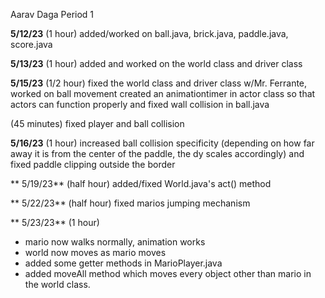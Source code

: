 Aarav Daga Period 1

**5/12/23** (1 hour)
added/worked on ball.java, brick.java, paddle.java, score.java

**5/13/23** (1 hour)
added and worked on the world class and driver class

**5/15/23** (1/2 hour)
fixed the world class and driver class w/Mr. Ferrante, worked on ball movement
created an animationtimer in actor class so that actors can function properly and fixed wall collision in ball.java

(45 minutes)
fixed player and ball collision

**5/16/23** (1 hour)
increased ball collision specificity (depending on how far away it is from the center of the paddle, the dy scales accordingly) and fixed paddle clipping outside the border

** 5/19/23** (half hour) 
added/fixed World.java's act() method

** 5/22/23** (half hour) 
fixed marios jumping mechanism

** 5/23/23** (1 hour) 
-  mario now walks normally, animation works
- world now moves as mario moves
- added some getter methods in MarioPlayer.java
- added moveAll method which moves every object other than mario in the world class.